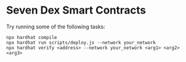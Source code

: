 # Seven Dex Smart Contracts

Try running some of the following tasks:

```shell
npx hardhat compile
npx hardhat run scripts/deploy.js --network your_network
npx hardhat verify <address> --network your_network <arg1> <arg2> <arg3>
```
